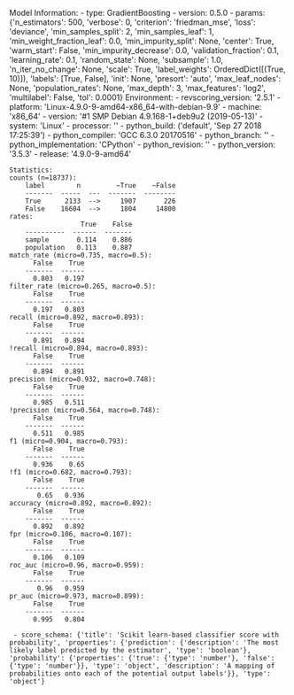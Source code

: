 Model Information:
	 - type: GradientBoosting
	 - version: 0.5.0
	 - params: {'n_estimators': 500, 'verbose': 0, 'criterion': 'friedman_mse', 'loss': 'deviance', 'min_samples_split': 2, 'min_samples_leaf': 1, 'min_weight_fraction_leaf': 0.0, 'min_impurity_split': None, 'center': True, 'warm_start': False, 'min_impurity_decrease': 0.0, 'validation_fraction': 0.1, 'learning_rate': 0.1, 'random_state': None, 'subsample': 1.0, 'n_iter_no_change': None, 'scale': True, 'label_weights': OrderedDict([(True, 10)]), 'labels': [True, False], 'init': None, 'presort': 'auto', 'max_leaf_nodes': None, 'population_rates': None, 'max_depth': 3, 'max_features': 'log2', 'multilabel': False, 'tol': 0.0001}
	Environment:
	 - revscoring_version: '2.5.1'
	 - platform: 'Linux-4.9.0-9-amd64-x86_64-with-debian-9.9'
	 - machine: 'x86_64'
	 - version: '#1 SMP Debian 4.9.168-1+deb9u2 (2019-05-13)'
	 - system: 'Linux'
	 - processor: ''
	 - python_build: ('default', 'Sep 27 2018 17:25:39')
	 - python_compiler: 'GCC 6.3.0 20170516'
	 - python_branch: ''
	 - python_implementation: 'CPython'
	 - python_revision: ''
	 - python_version: '3.5.3'
	 - release: '4.9.0-9-amd64'
	
	Statistics:
	counts (n=18737):
		label        n         ~True    ~False
		-------  -----  ---  -------  --------
		True      2133  -->     1907       226
		False    16604  -->     1804     14800
	rates:
		              True    False
		----------  ------  -------
		sample       0.114    0.886
		population   0.113    0.887
	match_rate (micro=0.735, macro=0.5):
		  False    True
		-------  ------
		  0.803   0.197
	filter_rate (micro=0.265, macro=0.5):
		  False    True
		-------  ------
		  0.197   0.803
	recall (micro=0.892, macro=0.893):
		  False    True
		-------  ------
		  0.891   0.894
	!recall (micro=0.894, macro=0.893):
		  False    True
		-------  ------
		  0.894   0.891
	precision (micro=0.932, macro=0.748):
		  False    True
		-------  ------
		  0.985   0.511
	!precision (micro=0.564, macro=0.748):
		  False    True
		-------  ------
		  0.511   0.985
	f1 (micro=0.904, macro=0.793):
		  False    True
		-------  ------
		  0.936    0.65
	!f1 (micro=0.682, macro=0.793):
		  False    True
		-------  ------
		   0.65   0.936
	accuracy (micro=0.892, macro=0.892):
		  False    True
		-------  ------
		  0.892   0.892
	fpr (micro=0.106, macro=0.107):
		  False    True
		-------  ------
		  0.106   0.109
	roc_auc (micro=0.96, macro=0.959):
		  False    True
		-------  ------
		   0.96   0.959
	pr_auc (micro=0.973, macro=0.899):
		  False    True
		-------  ------
		  0.995   0.804
	
	 - score_schema: {'title': 'Scikit learn-based classifier score with probability', 'properties': {'prediction': {'description': 'The most likely label predicted by the estimator', 'type': 'boolean'}, 'probability': {'properties': {'true': {'type': 'number'}, 'false': {'type': 'number'}}, 'type': 'object', 'description': 'A mapping of probabilities onto each of the potential output labels'}}, 'type': 'object'}

